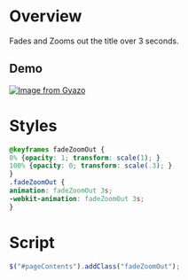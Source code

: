 # Overview
Fades and Zooms out the title over 3 seconds.

## Demo
[![Image from Gyazo](https://i.gyazo.com/9113382c38b790b1b6d6da03bb8357ce.gif)](https://gyazo.com/9113382c38b790b1b6d6da03bb8357ce)

# Styles
```css
@keyframes fadeZoomOut {
0% {opacity: 1; transform: scale(1); }
100% {opacity: 0; transform: scale(.3); }
}
.fadeZoomOut {
animation: fadeZoomOut 3s;
-webkit-animation: fadeZoomOut 3s;
}
```
# Script
```javascript
$("#pageContents").addClass("fadeZoomOut");
```